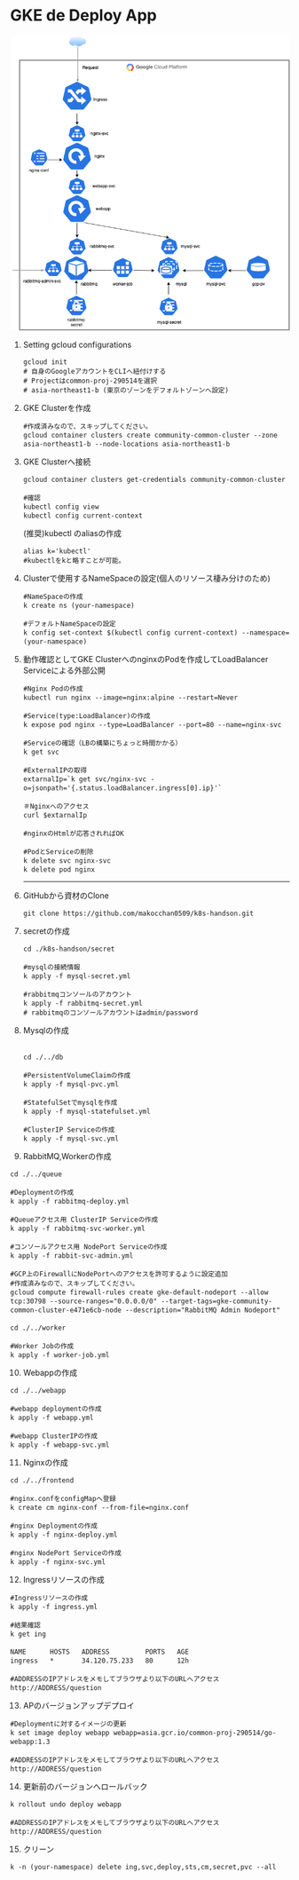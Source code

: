 # GKE de Deploy App

![archi](./img/k8s-handos-archi.png)



1. Setting gcloud configurations

   ```
   gcloud init
   # 自身のGoogleアカウントをCLIへ紐付けする
   # Projectはcommon-proj-290514を選択
   # asia-northeast1-b (東京のゾーンをデフォルトゾーンへ設定)
   ```

2. GKE Clusterを作成

   ```
   #作成済みなので、スキップしてください。
   gcloud container clusters create community-common-cluster --zone asia-northeast1-b --node-locations asia-northeast1-b
   ```

3. GKE Clusterへ接続

   ```
   gcloud container clusters get-credentials community-common-cluster
   
   #確認
   kubectl config view
   kubectl config current-context
   ```

   (推奨)kubectl のaliasの作成

   ```
   alias k='kubectl'
   #kubectlをkと略すことが可能。
   ```

4. Clusterで使用するNameSpaceの設定(個人のリソース棲み分けのため)

   ```
   #NameSpaceの作成
   k create ns (your-namespace)
   
   #デフォルトNameSpaceの設定
   k config set-context $(kubectl config current-context) --namespace=(your-namespace)
   ```

   

5. 動作確認としてGKE ClusterへのnginxのPodを作成してLoadBalancer Serviceによる外部公開

   ```
   #Nginx Podの作成
   kubectl run nginx --image=nginx:alpine --restart=Never
   
   #Service(type:LoadBalancer)の作成
   k expose pod nginx --type=LoadBalancer --port=80 --name=nginx-svc
   
   #Serviceの確認（LBの構築にちょっと時間かかる）
   k get svc
   
   #ExternalIPの取得
   extarnalIp=`k get svc/nginx-svc -o=jsonpath='{.status.loadBalancer.ingress[0].ip}'`
   
   ＃Nginxへのアクセス
   curl $extarnalIp
   
   #nginxのHtmlが応答されればOK
   
   #PodとServiceの削除
   k delete svc nginx-svc
   k delete pod nginx
   ```

   ---

6. GitHubから資材のClone
   ```
   git clone https://github.com/makocchan0509/k8s-handson.git
   ```

7. secretの作成
   ```
   cd ./k8s-handson/secret
   
   #mysqlの接続情報
   k apply -f mysql-secret.yml
   
   #rabbitmqコンソールのアカウント
   k apply -f rabbitmq-secret.yml
   # rabbitmqのコンソールアカウントはadmin/password
   ```

8. Mysqlの作成
   ```
   
   cd ./../db
   
   #PersistentVolumeClaimの作成
   k apply -f mysql-pvc.yml
   
   #StatefulSetでmysqlを作成
   k apply -f mysql-statefulset.yml
   
   #ClusterIP Serviceの作成
   k apply -f mysql-svc.yml
   ```

9. RabbitMQ,Workerの作成

  ```
  cd ./../queue

  #Deploymentの作成
  k apply -f rabbitmq-deploy.yml

  #Queueアクセス用 ClusterIP Serviceの作成
  k apply -f rabbitmq-svc-worker.yml

  #コンソールアクセス用 NodePort Serviceの作成
  k apply -f rabbit-svc-admin.yml

  #GCP上のFirewallにNodePortへのアクセスを許可するように設定追加
  #作成済みなので、スキップしてください。
  gcloud compute firewall-rules create gke-default-nodeport --allow tcp:30798 --source-ranges="0.0.0.0/0" --target-tags=gke-community-common-cluster-e471e6cb-node --description="RabbitMQ Admin Nodeport"

  cd ./../worker

  #Worker Jobの作成
  k apply -f worker-job.yml
  ```

10. Webappの作成

   ```
   cd ./../webapp
     
   #webapp deploymentの作成
   k apply -f webapp.yml
     
   #webapp ClusterIPの作成
   k apply -f webapp-svc.yml	
   ```

11. Nginxの作成

   ```
   cd ./../frontend
     
   #nginx.confをconfigMapへ登録
   k create cm nginx-conf --from-file=nginx.conf
     
   #nginx Deploymentの作成
   k apply -f nginx-deploy.yml
     
   #nginx NodePort Serviceの作成
   k apply -f nginx-svc.yml
   ```

12. Ingressリソースの作成

   ```
   #Ingressリソースの作成
   k apply -f ingress.yml
     
   #結果確認
   k get ing
     
   NAME      HOSTS   ADDRESS         PORTS   AGE
   ingress   *       34.120.75.233   80      12h
     
   #ADDRESSのIPアドレスをメモしてブラウザより以下のURLへアクセス
   http://ADDRESS/question
   ```

13. APのバージョンアップデプロイ

   ```
   #Deploymentに対するイメージの更新
   k set image deploy webapp webapp=asia.gcr.io/common-proj-290514/go-webapp:1.3
     
   #ADDRESSのIPアドレスをメモしてブラウザより以下のURLへアクセス
   http://ADDRESS/question
   ```

14. 更新前のバージョンへロールバック

   ```
   k rollout undo deploy webapp
     
   #ADDRESSのIPアドレスをメモしてブラウザより以下のURLへアクセス
   http://ADDRESS/question
   ```

15. クリーン

   ```
   k -n (your-namespace) delete ing,svc,deploy,sts,cm,secret,pvc --all
   ```
  